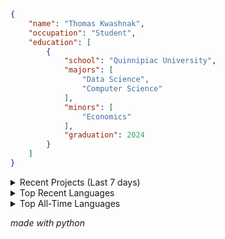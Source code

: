 
```json
{
    "name": "Thomas Kwashnak",
    "occupation": "Student",
    "education": [
        {
            "school": "Quinnipiac University",
            "majors": [
                "Data Science",
                "Computer Science"
            ],
            "minors": [
                "Economics"
            ],
            "graduation": 2024
        }
    ]
}
```

<details><summary>Recent Projects (Last 7 days)</summary>
<ul><li><a href="https://github.com/LittleTealeaf/auction">LittleTealeaf/auction</a> - 11 hrs 42 mins</li><li><a href="https://github.com/LittleTealeaf/mlcube">LittleTealeaf/mlcube</a> - 8 hrs 1 min</li><li><a href="https://github.com/LittleTealeaf/LittleTealeaf">LittleTealeaf/LittleTealeaf</a> - 2 hrs 45 mins</li><li><a href="https://github.com/LittleTealeaf/JavaMarkdown">LittleTealeaf/JavaMarkdown</a> - 16 mins</li></ul></details>

<details><summary>Top Recent Languages</summary>
<ul><li>TypeScript - 11 hrs 50 mins</li><li>Other - 3 hrs 43 mins</li><li>Python - 3 hrs 35 mins</li><li>SCSS - 47 mins</li><li>Java - 16 mins</li></ul></details>

<details><summary>Top All-Time Languages</summary>
<ul><li>TypeScript - 52.84%</li><li>Other - 20.84%</li><li>Python - 18.82%</li><li>SCSS - 3.42%</li><li>JSON - 1.29%</li></ul></details>

*made with python*
